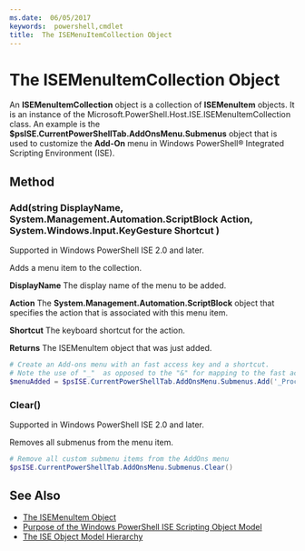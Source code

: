 ```yaml
---
ms.date:  06/05/2017
keywords:  powershell,cmdlet
title:  The ISEMenuItemCollection Object
---
```

# The ISEMenuItemCollection Object

An **ISEMenuItemCollection** object is a collection of **ISEMenuItem** objects. It is an instance of the Microsoft.PowerShell.Host.ISE.ISEMenuItemCollection class. An example is the **$psISE.CurrentPowerShellTab.AddOnsMenu.Submenus** object that is used to customize the **Add-On** menu in Windows PowerShell® Integrated Scripting Environment (ISE).

## Method

### Add\(string DisplayName, System.Management.Automation.ScriptBlock Action, System.Windows.Input.KeyGesture Shortcut \)

Supported in Windows PowerShell ISE 2.0 and later.

Adds a menu item to the collection.

**DisplayName**
The display name of the menu to be added.

**Action**
The **System.Management.Automation.ScriptBlock** object that specifies the action that is associated with this menu item.

**Shortcut**
The keyboard shortcut for the action.

**Returns**
The ISEMenuItem object that was just added.

```powershell
# Create an Add-ons menu with an fast access key and a shortcut.
# Note the use of "_"  as opposed to the "&" for mapping to the fast access key letter for the menu item.
$menuAdded = $psISE.CurrentPowerShellTab.AddOnsMenu.Submenus.Add('_Process', {Get-Process}, 'Alt+P')
```

### Clear\(\)

Supported in Windows PowerShell ISE 2.0 and later.

Removes all submenus from the menu item.

```powershell
# Remove all custom submenu items from the AddOns menu
$psISE.CurrentPowerShellTab.AddOnsMenu.Submenus.Clear()
```

## See Also

- [The ISEMenuItem Object](The-ISEMenuItem-Object.md)
- [Purpose of the Windows PowerShell ISE Scripting Object Model](Purpose-of-the-Windows-PowerShell-ISE-Scripting-Object-Model.md)
- [The ISE Object Model Hierarchy](The-ISE-Object-Model-Hierarchy.md)
